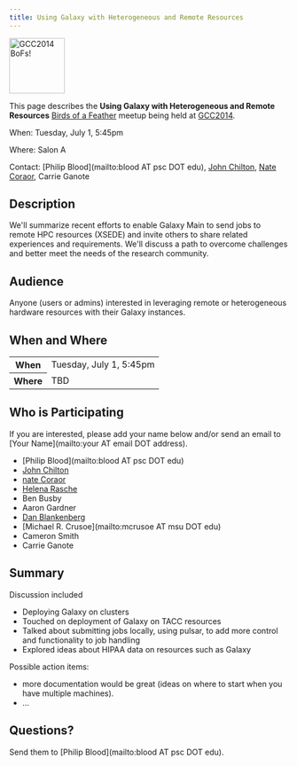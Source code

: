 ```yaml
---
title: Using Galaxy with Heterogeneous and Remote Resources
---
```

<slot name="Events/GCC2014/Header" />

<slot name="Events/GCC2014/LinkBox" />

<div class='left'><a href='/src/events/gcc2014/bofs/index.md'><img src="/src/images/logos/GCC2014_BoF_LogoSquare.png" alt="GCC2014 BoFs!" width="100" /></a></div>

This page describes the **Using Galaxy with Heterogeneous and Remote Resources** [Birds of a Feather](/src/events/gcc2014/bofs/index.md) meetup being held at [GCC2014](/src/events/gcc2014/index.md).

When: Tuesday, July 1, 5:45pm 

Where: Salon A

Contact: [Philip Blood](mailto:blood AT psc DOT edu), [John Chilton](/src/people/john-chilton/index.md), [Nate Coraor](/src/people/nate/index.md), Carrie Ganote

## Description

We'll summarize recent efforts to enable Galaxy Main to send jobs to remote HPC resources (XSEDE) and invite others to share related experiences and requirements.  We'll discuss a path to overcome challenges and better meet the needs of the research community. 

## Audience

Anyone (users or admins) interested in leveraging remote or heterogeneous hardware resources with their Galaxy instances.

## When and Where

<table>
  <tr>
    <th> When </th>
    <td> Tuesday, July 1, 5:45pm </td>
  </tr>
  <tr>
    <th> Where </th>
    <td> TBD </td>
  </tr>
</table>


## Who is Participating

If you are interested, please add your name below and/or send an email to [Your Name](mailto:your AT email DOT address).

* [Philip Blood](mailto:blood AT psc DOT edu)
* [John Chilton](/src/people/john-chilton/index.md)
* [nate Coraor](/src/people/nate/index.md)
* [Helena Rasche](/src/people/helena-rasche/index.md)
* Ben Busby
* Aaron Gardner
* [Dan Blankenberg](/src/people/dan/index.md)
* [Michael R. Crusoe](mailto:mcrusoe AT msu DOT edu)
* Cameron Smith
* Carrie Ganote

## Summary

Discussion included 
* Deploying Galaxy on clusters
* Touched on deployment of Galaxy on TACC resources
* Talked about submitting jobs locally, using pulsar, to add more control and functionality to job handling
* Explored ideas about HIPAA data on resources such as Galaxy

Possible action items:

* more documentation would be great (ideas on where to start when you have multiple machines). 
* ...

## Questions?

Send them to [Philip Blood](mailto:blood AT psc DOT edu).
